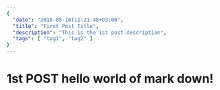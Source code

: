 ```yaml
---
{
  "date": "2018-05-16T11:21:48+03:00",
  "title": "First Post Title",
  "description": "This is the 1st post description",
  "tags": [ "tag1", "tag2" ]
}
---
```

# 1st POST **hello world** of mark down!